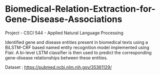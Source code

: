 # Biomedical-Relation-Extraction-for-Gene-Disease-Associations
Project - CSCI 544 - Applied Natural Language Processing


Identified gene and disease entities present in biomedical texts using a BiLSTM-CRF based named entity recognition model implemented using Flair. A bi-level LSTM classifier is then used to predict the corresponding gene-disease relationships between these entities.


Dataset : https://pubmed.ncbi.nlm.nih.gov/35361129/
